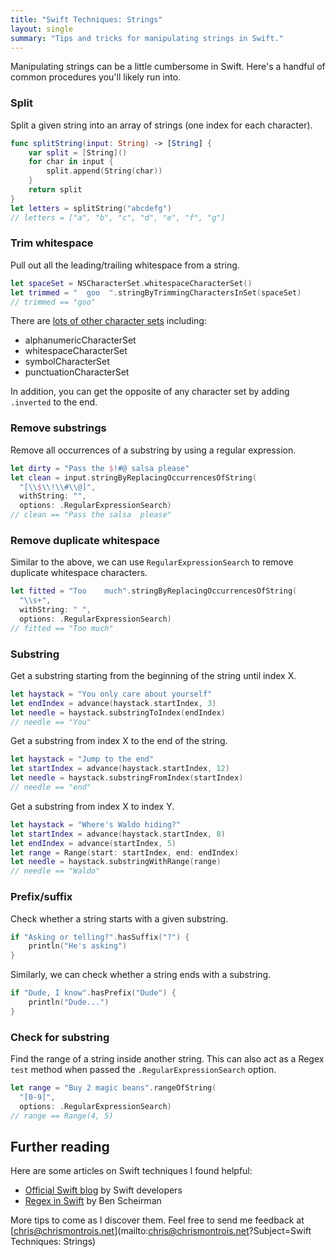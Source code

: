 ```yaml
---
title: "Swift Techniques: Strings"
layout: single
summary: "Tips and tricks for manipulating strings in Swift."
---
```


Manipulating strings can be a little cumbersome in Swift. Here's a handful of
common procedures you'll likely run into.

### Split

Split a given string into an array of strings (one index for each character).

```swift
func splitString(input: String) -> [String] {
	var split = [String]()
	for char in input {
		split.append(String(char))
	}
	return split
}
let letters = splitString("abcdefg")
// letters = ["a", "b", "c", "d", "e", "f", "g"]
```

### Trim whitespace

Pull out all the leading/trailing whitespace from a string.

```swift
let spaceSet = NSCharacterSet.whitespaceCharacterSet()
let trimmed = "  goo  ".stringByTrimmingCharactersInSet(spaceSet)
// trimmed == "goo"
```

There are [lots of other character
sets](https://developer.apple.com/library/mac/documentation/Cocoa/Reference/Foundation/Classes/nscharacterset_Class/Reference/Reference.html) including:

* alphanumericCharacterSet
* whitespaceCharacterSet
* symbolCharacterSet
* punctuationCharacterSet

In addition, you can get the opposite of any character set by adding `.inverted`
to the end.

### Remove substrings

Remove all occurrences of a substring by using a regular expression.

```swift
let dirty = "Pass the $!#@ salsa please"
let clean = input.stringByReplacingOccurrencesOfString(
  "[\\$\\!\\#\\@]",
  withString: "",
  options: .RegularExpressionSearch)
// clean == "Pass the salsa  please"
```

### Remove duplicate whitespace

Similar to the above, we can use `RegularExpressionSearch` to remove duplicate whitespace characters.

```swift
let fitted = "Too    much".stringByReplacingOccurrencesOfString(
  "\\s+",
  withString: " ",
  options: .RegularExpressionSearch)
// fitted == "Too much"
```

### Substring

Get a substring starting from the beginning of the string until index X.

```swift
let haystack = "You only care about yourself"
let endIndex = advance(haystack.startIndex, 3)
let needle = haystack.substringToIndex(endIndex)
// needle == "You"
```

Get a substring from index X to the end of the string.

```swift
let haystack = "Jump to the end"
let startIndex = advance(haystack.startIndex, 12)
let needle = haystack.substringFromIndex(startIndex)
// needle == "end"
```

Get a substring from index X to index Y.

```swift
let haystack = "Where's Waldo hiding?"
let startIndex = advance(haystack.startIndex, 8)
let endIndex = advance(startIndex, 5)
let range = Range(start: startIndex, end: endIndex)
let needle = haystack.substringWithRange(range)
// needle == "Waldo"
```

### Prefix/suffix

Check whether a string starts with a given substring.

```swift
if "Asking or telling?".hasSuffix("?") {
	println("He's asking")
}
```

Similarly, we can check whether a string ends with a substring.

```swift
if "Dude, I know".hasPrefix("Dude") {
	println("Dude...")
}
```

### Check for substring

Find the range of a string inside another string. This can also act as a Regex `test` method when passed the `.RegularExpressionSearch` option.

```swift
let range = "Buy 2 magic beans".rangeOfString(
  "[0-9]",
  options: .RegularExpressionSearch)
// range == Range(4, 5)
```

## Further reading

Here are some articles on Swift techniques I found helpful:

* [Official Swift blog](https://developer.apple.com/swift/blog/) by Swift
    developers
* [Regex in Swift](http://benscheirman.com/2014/06/regex-in-swift/) by Ben
    Scheirman

More tips to come as I discover them. Feel free to send me feedback at
[chris@chrismontrois.net](mailto:chris@chrismontrois.net?Subject=Swift Techniques: Strings)

